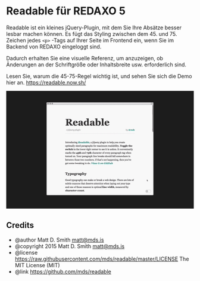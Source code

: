 Readable für REDAXO 5
========================

Readable ist ein kleines jQuery-Plugin, mit dem Sie Ihre Absätze besser lesbar machen können. Es fügt das Styling zwischen dem 45. und 75. Zeichen jedes <code>&lt;p&gt;</code> -Tags auf Ihrer Seite im Frontend ein, wenn Sie im Backend von REDAXO eingeloggt sind.

Dadurch erhalten Sie eine visuelle Referenz, um anzuzeigen, ob Änderungen an der Schriftgröße oder Inhaltsbreite usw. erforderlich sind.

Lesen Sie, warum die 45-75-Regel wichtig ist, und sehen Sie sich die Demo hier an. https://readable.now.sh/

![Readable.js für REDAXO 5](https://raw.githubusercontent.com/danspringer/mf_readable/refs/heads/assets/assets/readable.gif "Readable Redaxo 5")


Credits
-------

<ul>
<li>@author    Matt D. Smith <a href="mailto:matt@mds.is">matt@mds.is</a></li>
<li>@copyright 2015 Matt D. Smith <a href="mailto:matt@mds.is">matt@mds.is</a></li>
<li>@license   <a href="https://raw.githubusercontent.com/mds/readable/master/LICENSE">https://raw.githubusercontent.com/mds/readable/master/LICENSE</a>  The MIT License (MIT)</li>
<li>@link      <a href="https://github.com/mds/readable">https://github.com/mds/readable</a></li>
</ul>

